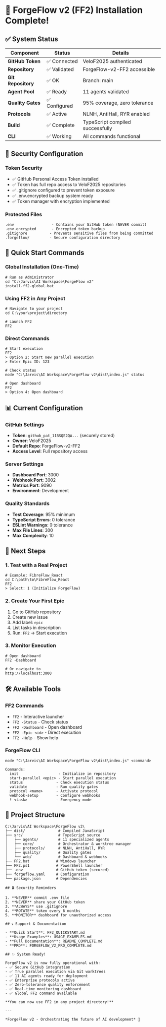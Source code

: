 # 🎉 ForgeFlow v2 (FF2) Installation Complete!

## ✅ System Status

| Component | Status | Details |
|-----------|--------|---------|
| **GitHub Token** | ✅ Connected | VeloF2025 authenticated |
| **Repository** | ✅ Validated | ForgeFlow-v2-FF2 accessible |
| **Git Repository** | ✅ OK | Branch: main |
| **Agent Pool** | ✅ Ready | 11 agents validated |
| **Quality Gates** | ✅ Configured | 95% coverage, zero tolerance |
| **Protocols** | ✅ Active | NLNH, AntiHall, RYR enabled |
| **Build** | ✅ Complete | TypeScript compiled successfully |
| **CLI** | ✅ Working | All commands functional |

## 🔐 Security Configuration

### Token Security
- ✅ GitHub Personal Access Token installed
- ✅ Token has full repo access to VeloF2025 repositories
- ✅ .gitignore configured to prevent token exposure
- ✅ .env.encrypted backup system ready
- ✅ Token manager with encryption implemented

### Protected Files
```
.env                 - Contains your GitHub token (NEVER commit)
.env.encrypted       - Encrypted token backup
.gitignore          - Prevents sensitive files from being committed
.forgeflow/         - Secure configuration directory
```

## 🚀 Quick Start Commands

### Global Installation (One-Time)
```batch
# Run as Administrator
cd "C:\Jarvis\AI Workspace\ForgeFlow v2"
install-ff2-global.bat
```

### Using FF2 in Any Project
```batch
# Navigate to your project
cd C:\your\project\directory

# Launch FF2
FF2
```

### Direct Commands
```batch
# Start execution
FF2
> Option 2: Start new parallel execution
> Enter Epic ID: 123

# Check status
node "C:\Jarvis\AI Workspace\ForgeFlow v2\dist\index.js" status

# Open dashboard
FF2
> Option 4: Open dashboard
```

## 📊 Current Configuration

### GitHub Settings
- **Token**: `github_pat_11BSQE2QA...` (securely stored)
- **Owner**: VeloF2025
- **Default Repo**: ForgeFlow-v2-FF2
- **Access Level**: Full repository access

### Server Settings
- **Dashboard Port**: 3000
- **Webhook Port**: 3002
- **Metrics Port**: 9090
- **Environment**: Development

### Quality Standards
- **Test Coverage**: 95% minimum
- **TypeScript Errors**: 0 tolerance
- **ESLint Warnings**: 0 tolerance
- **Max File Lines**: 300
- **Max Complexity**: 10

## 🎯 Next Steps

### 1. Test with a Real Project
```batch
# Example: FibreFlow_React
cd C:\path\to\FibreFlow_React
FF2
> Select: 1 (Initialize ForgeFlow)
```

### 2. Create Your First Epic
1. Go to GitHub repository
2. Create new issue
3. Add label: `epic`
4. List tasks in description
5. Run: `FF2` → Start execution

### 3. Monitor Execution
```batch
# Open dashboard
FF2 -Dashboard

# Or navigate to
http://localhost:3000
```

## 🛠️ Available Tools

### FF2 Commands
- `FF2` - Interactive launcher
- `FF2 -Status` - Check status
- `FF2 -Dashboard` - Open dashboard
- `FF2 -Epic <id>` - Direct execution
- `FF2 -Help` - Show help

### ForgeFlow CLI
```batch
node "C:\Jarvis\AI Workspace\ForgeFlow v2\dist\index.js" <command>

Commands:
  init                  - Initialize in repository
  start-parallel <epic> - Start parallel execution
  status               - Check execution status
  validate             - Run quality gates
  protocol <name>      - Activate protocol
  webhook-setup        - Configure webhooks
  ! <task>             - Emergency mode
```

## 📁 Project Structure

```
C:\Jarvis\AI Workspace\ForgeFlow v2\
├── dist/               # Compiled JavaScript
├── src/                # TypeScript source
│   ├── agents/         # 11 specialized agents
│   ├── core/           # Orchestrator & worktree manager
│   ├── protocols/      # NLNH, AntiHall, RYR
│   ├── quality/        # Quality gates
│   └── web/            # Dashboard & webhooks
├── FF2.bat            # Windows launcher
├── FF2.ps1            # PowerShell launcher
├── .env               # GitHub token (secured)
├── forgeflow.yaml     # Configuration
└── package.json       # Dependencies

## 🔒 Security Reminders

1. **NEVER** commit .env file
2. **NEVER** share your GitHub token
3. **ALWAYS** use .gitignore
4. **ROTATE** token every 6 months
5. **MONITOR** dashboard for unauthorized access

## 📞 Support & Documentation

- **Quick Start**: FF2_QUICKSTART.md
- **Usage Examples**: USAGE_EXAMPLES.md
- **Full Documentation**: README_COMPLETE.md
- **PRD**: FORGEFLOW_V2_PRD_COMPLETE.md

## ✨ System Ready!

ForgeFlow v2 is now fully operational with:
- ✅ Secure GitHub integration
- ✅ True parallel execution via Git worktrees
- ✅ 11 AI agents ready for deployment
- ✅ Enterprise protocols active
- ✅ Zero-tolerance quality enforcement
- ✅ Real-time monitoring dashboard
- ✅ Global FF2 command available

**You can now use FF2 in any project directory!**

---

*ForgeFlow v2 - Orchestrating the future of AI development* 🚀